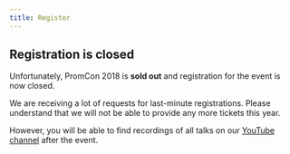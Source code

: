```yaml
---
title: Register
---
```


## Registration is closed

Unfortunately, PromCon 2018 is **sold out** and registration for the event is now closed.

We are receiving a lot of requests for last-minute registrations. Please understand that we will not be able to provide any more tickets this year.

However, you will be able to find recordings of all talks on our [YouTube channel](https://www.youtube.com/channel/UC4pLFely0-Odea4B2NL1nWA) after the event.
